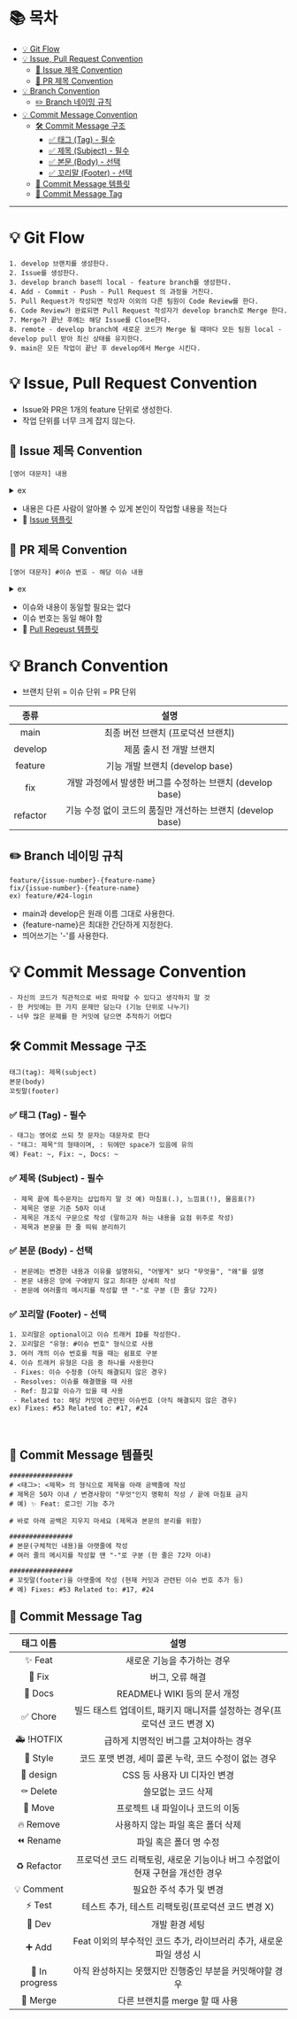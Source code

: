 # 📚 목차
- [💡 Git Flow](#-git-flow)
- [💡 Issue, Pull Request Convention](#-issue-pull-request-convention)
  - [📌 Issue 제목 Convention](#-issue-제목-convention)
  - [📌 PR 제목 Convention](#-pr-제목-convention)
- [💡 Branch Convention](#-branch-convention)
  - [✏️ Branch 네이밍 규칙](#️-branch-네이밍-규칙)
- [💡 Commit Message Convention](#-commit-message-convention)
  - [🛠️ Commit Message 구조](#️-commit-message-구조)
    - [✅ 태그 (Tag) - 필수](#-태그-tag---필수)
    - [✅ 제목 (Subject) - 필수](#-제목-subject---필수)
    - [✅ 본문 (Body) - 선택](#-본문-body---선택)
    - [✅ 꼬리말 (Footer) - 선택](#-꼬리말-footer---선택)
  - [📝 Commit Message 템플릿](#-commit-message-템플릿)
  - [🖤 Commit Message Tag](#-commit-message-tag)


---

# 💡 Git Flow
```
1. develop 브랜치를 생성한다.
2. Issue를 생성한다.
3. develop branch base의 local - feature branch를 생성한다.
4. Add - Commit - Push - Pull Request 의 과정을 거친다.
5. Pull Request가 작성되면 작성자 이외의 다른 팀원이 Code Review를 한다.
6. Code Review가 완료되면 Pull Request 작성자가 develop branch로 Merge 한다.
7. Merge가 끝난 후에는 해당 Issue를 Close한다.
8. remote - develop branch에 새로운 코드가 Merge 될 때마다 모든 팀원 local - develop pull 받아 최신 상태를 유지한다.
9. main은 모든 작업이 끝난 후 develop에서 Merge 시킨다.
```

# 💡 Issue, Pull Request Convention
- Issue와 PR은 1개의 feature 단위로 생성한다.
- 작업 단위를 너무 크게 잡지 않는다.
  
## 📌 Issue 제목 Convention
```
[영어 대문자] 내용
```
<details>
<summary>ex</summary>
<img width="810" alt="스크린샷 2024-01-20 오후 4 32 51" src="https://github.com/eunji8784/Git-Share/assets/70746467/e6db96e9-d34f-4198-812c-cf660d92e72c">
</details>

- 내용은 다른 사람이 알아볼 수 있게 본인이 작업할 내용을 적는다
- 🔗 [Issue 템플릿](.github/ISSUE_TEMPLATE/)

## 📌 PR 제목 Convention
```
[영어 대문자] #이슈 번호 - 해당 이슈 내용
```
<details>
<summary>ex</summary>
<img width="519" alt="스크린샷 2024-01-20 오후 4 29 53" src="https://github.com/eunji8784/Git-Share/assets/70746467/2e5b35e5-1f23-4be3-b936-cea008a45308">
</details>

- 이슈와 내용이 동일할 필요는 없다
- 이슈 번호는 동일 해야 함
- 🔗 [Pull Reqeust 템플릿](.github/PULL_REQUEST_TEMPLATE.md)

# 💡 Branch Convention
- 브랜치 단위 = 이슈 단위 = PR 단위
  
| 종류 | 설명 |
| :--: | :-----: |
| main | 최종 버전 브랜치 (프로덕션 브랜치) |
| develop | 제품 출시 전 개발 브랜치 |
| feature | 기능 개발 브랜치 (develop base) |
| fix | 개발 과정에서 발생한 버그를 수정하는 브랜치 (develop base) |
| refactor | 기능 수정 없이 코드의 품질만 개선하는 브랜치 (develop base) |

## ✏️ Branch 네이밍 규칙
```
feature/{issue-number}-{feature-name}
fix/{issue-number}-{feature-name}
ex) feature/#24-login
```
- main과 develop은 원래 이름 그대로 사용한다.
- {feature-name}은 최대한 간단하게 지정한다.
- 띄어쓰기는 '-'를 사용한다.

# 💡 Commit Message Convention
```
- 자신의 코드가 직관적으로 바로 파악할 수 있다고 생각하지 말 것
- 한 커밋에는 한 가지 문제만 담는다 (기능 단위로 나누기)
- 너무 많은 문제를 한 커밋에 담으면 추적하기 어렵다
```

## 🛠️ Commit Message 구조
```
태그(tag): 제목(subject)
본문(body)
꼬릿말(footer)
```

### ✅ 태그 (Tag) - 필수
```
- 태그는 영어로 쓰되 첫 문자는 대문자로 한다
- "태그: 제목"의 형태이며, : 뒤에만 space가 있음에 유의
예) Feat: ~, Fix: ~, Docs: ~ 
```

### ✅ 제목 (Subject) - 필수
```
 - 제목 끝에 특수문자는 삽입하지 말 것 예) 마침표(.), 느낌표(!), 물음표(?)
 - 제목은 영문 기준 50자 이내
 - 제목은 개조식 구문으로 작성 (말하고자 하는 내용을 요점 위주로 작성)
 - 제목과 본문을 한 줄 띄워 분리하기
```

### ✅ 본문 (Body) - 선택
```
 - 본문에는 변경한 내용과 이유를 설명하되, "어떻게" 보다 "무엇을", "왜"를 설명
 - 본문 내용은 양에 구애받지 않고 최대한 상세히 작성
 - 본문에 여러줄의 메시지를 작성할 땐 "-"로 구분 (한 줄당 72자)
```

### ✅ 꼬리말 (Footer) - 선택
```
1. 꼬리말은 optional이고 이슈 트래커 ID를 작성한다.
2. 꼬리말은 "유형: #이슈 번호" 형식으로 사용
3. 여러 개의 이슈 번호를 적을 때는 쉼표로 구분
4. 이슈 트래커 유형은 다음 중 하나를 사용한다
 - Fixes: 이슈 수정중 (아직 해결되지 않은 경우)
 - Resolves: 이슈를 해결했을 때 사용
 - Ref: 참고할 이슈가 있을 때 사용
 - Related to: 해당 커밋에 관련된 이슈번호 (아직 해결되지 않은 경우)
ex) Fixes: #53 Related to: #17, #24
```
 
## 📝 Commit Message 템플릿 
```
################
# <태그>: <제목> 의 형식으로 제목을 아래 공백줄에 작성
# 제목은 50자 이내 / 변경사항이 "무엇"인지 명확히 작성 / 끝에 마침표 금지
# 예) ✨ Feat: 로그인 기능 추가

# 바로 아래 공백은 지우지 마세요 (제목과 본문의 분리를 위함)

################
# 본문(구체적인 내용)을 아랫줄에 작성
# 여러 줄의 메시지를 작성할 땐 "-"로 구분 (한 줄은 72자 이내)

################
# 꼬릿말(footer)을 아랫줄에 작성 (현재 커밋과 관련된 이슈 번호 추가 등)
# 예) Fixes: #53 Related to: #17, #24
```


## 🖤 Commit Message Tag 

| 태그 이름| 설명 |
| :--: | :-----: |
| ✨ Feat | 새로운 기능을 추가하는 경우 |
| 🐛 Fix | 버그, 오류 해결 |
| 📝 Docs | README나 WIKI 등의 문서 개정 |
| ✅ Chore | 빌드 태스트 업데이트, 패키지 매니저를 설정하는 경우(프로덕션 코드 변경 X) |
| 🚑️ !HOTFIX | 급하게 치명적인 버그를 고쳐야하는 경우 |
| 💄 Style | 코드 포맷 변경, 세미 콜론 누락, 코드 수정이 없는 경우 |
| 🎨 design | CSS 등 사용자 UI 디자인 변경 |
| ⚰️ Delete | 쓸모없는 코드 삭제 |
| 🚚 Move | 프로젝트 내 파일이나 코드의 이동 |
| 🔥 Remove |	사용하지 않는 파일 혹은 폴더 삭제 |
| ⏪️ Rename | 파일 혹은 폴더 명 수정 |
| ♻️ Refactor | 프로덕션 코드 리팩토링, 새로운 기능이나 버그 수정없이 현재 구현을 개선한 경우 |
| 💡 Comment | 필요한 주석 추가 및 변경 |
| ⚡️ Test | 테스트 추가, 테스트 리팩토링(프로덕션 코드 변경 X) |
| 🧭 Dev | 개발 환경 세팅 |
| ➕ Add | Feat 이외의 부수적인 코드 추가, 라이브러리 추가, 새로운 파일 생성 시 |
| 🚧 In progress | 아직 완성하지는 못했지만 진행중인 부분을 커밋해야할 경우 |
| 🔀 Merge | 다른 브랜치를 merge 할 때 사용 |

